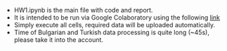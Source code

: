 - HW1.ipynb is the main file with code and report. 
- It is intended to be run via Google Colaboratory using the following [link](https://colab.research.google.com/github/tsimafeip/LCT-master-course/blob/main/UdS/WinterSemester/CompLing/Assignments/HW1/HW1.ipynb)
- Simply execute all cells, required data will be uploaded automatically.
- Time of Bulgarian and Turkish data processing is quite long (~45s), please take it into the account.
